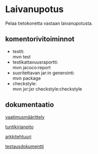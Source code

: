 # Laivanupotus

Pelaa tietokonetta vastaan laivanupotusta.

## komentorivitoiminnot

- testit:   
mvn test
- testikattavuusraportti:   
mvn jacoco:report
- suoritettavan jar:in generointi:   
mvn package
- checkstyle:   
mvn jxr:jxr checkstyle:checkstyle

## dokumentaatio


[vaatimusmäärittely](https://github.com/mazantti/ot-harjoitustyo/blob/master/dokumentaatio/vaatimusmaarittely.md)

[tuntikirjanpito](https://github.com/mazantti/ot-harjoitustyo/blob/master/dokumentaatio/tuntikirjanpito.md)

[arkkitehtuuri](https://github.com/mazantti/ot-harjoitustyo/blob/master/dokumentaatio/arkkitehtuuri.md)

[testausdokumentti](https://github.com/mazantti/ot-harjoitustyo/blob/master/dokumentaatio/Testausdokumentti.md)

